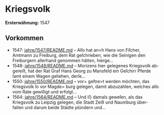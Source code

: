 # Kriegsvolk

**Ersterwähnung:** 1547

## Vorkommen
- 1547: [jahre/1547/README.md](../jahre/1547/README.md) – Alſo hat an<h Hans von Fiſcher, Amtmann
zu Freiburg, dem Rat geſchrieben, wie die Seinigen den
Freiburgern allerhand genommen hätten, hierge...
- 1548: [jahre/1548/README.md](../jahre/1548/README.md) – Morizens hier gelegenes Kriegsvolk ab-
gereiſt, hat der Rat Graf Hans Georg zu Mansfeld ein
Geſchirr Pferde ſamt einem Wagen geliehen, derſe...
- 1550: [jahre/1550/README.md](../jahre/1550/README.md) – vor=
geſtre>t werden möchten, das Kriegsvolk ſo vor Magde=
burg gelegen, damit abzuzahlen, welches alſo vom Rate
gewilligt und erfolgt...
- 1564: [jahre/1564/README.md](../jahre/1564/README.md) – Und iſ} damals geweſen, als das Kriegsvolk
zu Leipzig gelegen, die Stadt Zeiß und Naumburg über-
fallen und darum beide Städte plündern und...
